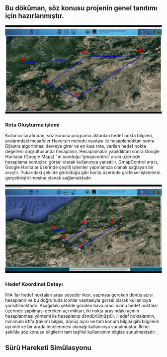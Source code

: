 
## Bu döküman, söz konusu projenin genel tanıtımı için hazırlanmıştır.
![](RoutingForUAV(Gif_1).gif)
### Rota Oluşturma işlemi
Kullanıcı tarafından, söz konusu programa aktarılan hedef nokta bilgileri, aralarındaki mesafeler Haversin metodu vasıtası ile hesaplandıktan sonra Dijkstra algoritması devreye girer ve en kısa rota, verilen hedef nokta değerleri doğrultusunda hesaplanır. Hesaplamalar yapıldıktan sonra Google Haritalar (Google Maps) ‘ ın sunduğu ‘gmapcontrol’ aracı üzerinde hesaplama sonuçları görsel olarak kullanıcıya yansıtılır. GmapControl aracı, Google Haritalar üzerinde çeşitli işlemler yapmamıza olanak sağlayan bir araçtır. Yukaridaki şekilde görüldüğü gibi harita üzerinde grafiksel işlemlerin gerçekleştirilmesine olanak sağlamaktadır.


![](RoutingForUAV(Gif_2).gif)

### Hedef Koordinat Detayı

İHA ‘lar hedef noktaları arası seyeder iken, yapması gereken dönüş açısı hesaplanır ve bu doğrultuda iconlar vasıtasıyla görsel olarak kullanıcıya yansıtılmaktadır. Aşağıdaki şekilde görülen hava aracı iconu hedef noktalar üzerinde yapılması gereken açı miktarı, iki nokta arasındaki açının hesaplanması yöntemi ile hesaplanıp döndürülmüştür.
Hedef noktalarının, minimum irtifa (rakım) bilgisi, dönüş açısı ve tam konum bilgisi gibi bilgilerin ayrıntılı ve bir arada incelenmesi olanağı kullanıcıya sunulmuştur. İkinci şekilde söz konusu bilgilerin tam teşhisi kullanıcının bilgise sunulmaktadır.


## Sürü Hareketi Simülasyonu ##

